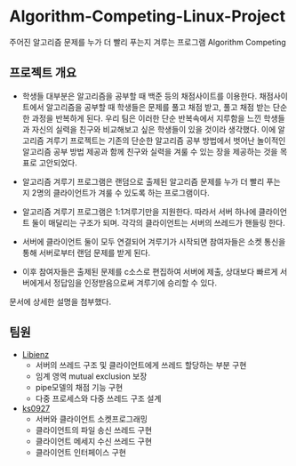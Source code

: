 # Algorithm-Competing-Linux-Project
주어진 알고리즘 문제를 누가 더 빨리 푸는지 겨루는 프로그램 Algorithm Competing
## 프로젝트 개요

- 학생들 대부분은 알고리즘을 공부할 때 백준 등의 채점사이트를 이용한다. 채점사이트에서 알고리즘을 공부할 때 학생들은 문제를 풀고 채점 받고, 풀고 채점 받는 단순한 과정을 반복하게 된다. 우리 팀은 이러한 단순 반복속에서 지루함을 느낀 학생들과 자신의 실력을 친구와 비교해보고 싶은 학생들이 있을 것이라 생각했다.
이에 알고리즘 겨루기 프로젝트는 기존의 단순한 알고리즘 공부 방법에서 벗어난 놀이적인 알고리즘 공부 방법 제공과 함께 친구와 실력을 겨룰 수 있는 장을 제공하는 것을 목표로 고안되었다. 

- 알고리즘 겨루기 프로그램은 랜덤으로 출제된 알고리즘 문제를 누가 더 빨리 푸는 지 2명의 클라이언트가 겨룰 수 있도록 하는 프로그램이다.

- 알고리즘 겨루기 프로그램은 1:1겨루기만을 지원한다. 따라서 서버 하나에 클라이언트 둘이 매달리는 구조가 되며. 각각의 클라이언트는 서버의 쓰레드가 핸들링 한다.

- 서버에 클라이언트 둘이 모두 연결되어 겨루기가 시작되면 참여자들은 소켓 통신을 통해 서버로부터 랜덤 문제를 받게 된다.

- 이후 참여자들은 출제된 문제를 c소스로 편집하여 서버에 제출, 상대보다 빠르게 서버에게서 정답임을 인정받음으로써 겨루기에 승리할 수 있다. 

문서에 상세한 설명을 첨부했다.
  





## 팀원

- [Libienz](https://github.com/Libienz) 
  - 서버의 쓰레드 구조 및 클라이언트에게 쓰레드 할당하는 부분 구현
  - 임계 영역 mutual exclusion 보장
  - pipe모델의 채점 기능 구현
  - 다중 프로세스와 다중 쓰레드 구조 설계
- [ks0927](https://github.com/ks0927)
  - 서버와 클라이언트 소켓프로그래밍 
  - 클라이언트의 파일 송신 쓰레드 구현
  - 클라이언트 메세지 수신 쓰레드 구현
  - 클라이언트 인터페이스 구현 
